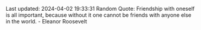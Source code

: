 Last updated: 2024-04-02 19:33:31
Random Quote: Friendship with oneself is all important, because without it one cannot be friends with anyone else in the world. - Eleanor Roosevelt